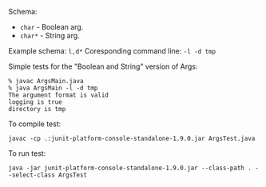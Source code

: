 Schema:
* `char` - Boolean arg.
* `char*` - String arg.

Example schema: `l,d*`
Coresponding command line: `-l -d tmp`

Simple tests for the "Boolean and String" version of Args:
```
% javac ArgsMain.java
% java ArgsMain -l -d tmp
The argument format is valid
logging is true
directory is tmp
```

To compile test:
```
javac -cp .:junit-platform-console-standalone-1.9.0.jar ArgsTest.java
```

To run test:
```
java -jar junit-platform-console-standalone-1.9.0.jar --class-path . --select-class ArgsTest
```